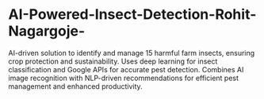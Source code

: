 # AI-Powered-Insect-Detection-Rohit-Nagargoje-
AI-driven solution to identify and manage 15 harmful farm insects, ensuring crop protection and sustainability. Uses deep learning for insect classification and Google APIs for accurate pest detection. Combines AI image recognition with NLP-driven recommendations for efficient pest management and enhanced productivity.
